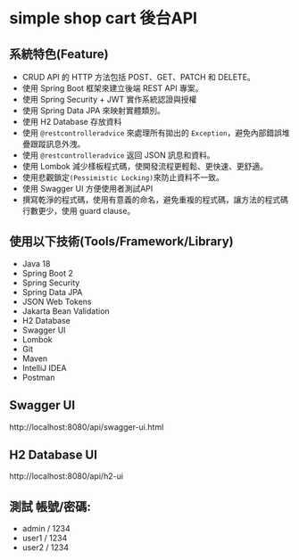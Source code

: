 # simple shop cart 後台API

## 系統特色(Feature)

- CRUD API 的 HTTP 方法包括 POST、GET、PATCH 和 DELETE。
- 使用 Spring Boot 框架來建立後端 REST API 專案。
- 使用 Spring Security + JWT 實作系統認證與授權
- 使用 Spring Data JPA 來映射實體類別。
- 使用 H2 Database 存放資料
- 使用 `@restcontrolleradvice` 來處理所有拋出的 `Exception`，避免內部錯誤堆疊跟蹤訊息外洩。
- 使用 `@restcontrolleradvice` 返回 JSON 訊息和資料。
- 使用 Lombok 減少樣板程式碼，使開發流程更輕鬆、更快速、更舒適。
- 使用悲觀鎖定`(Pessimistic Locking)`來防止資料不一致。
- 使用 Swagger UI 方便使用者測試API
- 撰寫乾淨的程式碼，使用有意義的命名，避免重複的程式碼，讓方法的程式碼行數更少，使用 guard clause。

## 使用以下技術(Tools/Framework/Library)

- Java 18
- Spring Boot 2
- Spring Security
- Spring Data JPA
- JSON Web Tokens
- Jakarta Bean Validation
- H2 Database
- Swagger UI
- Lombok
- Git
- Maven
- IntelliJ IDEA
- Postman

## Swagger UI

http://localhost:8080/api/swagger-ui.html

## H2 Database UI

http://localhost:8080/api/h2-ui

## 測試 帳號/密碼:

- admin / 1234
- user1 / 1234
- user2 / 1234
